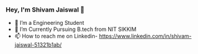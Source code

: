 ### Hey, I'm Shivam Jaiswal 👋

- 🔭 I’m a Engineering Student
- 🌱 I’m Currently Pursuing B.tech from NIT SIKKIM
- 📫 How to reach me on Linkedin- https://www.linkedin.com/in/shivam-jaiswal-51321b1ab/
